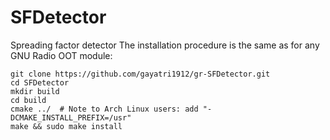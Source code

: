# SFDetector
Spreading factor detector
The installation procedure is the same as for any GNU Radio OOT module:

```
git clone https://github.com/gayatri1912/gr-SFDetector.git
cd SFDetector
mkdir build
cd build
cmake ../  # Note to Arch Linux users: add "-DCMAKE_INSTALL_PREFIX=/usr"
make && sudo make install
```
